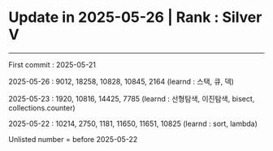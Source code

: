 <h1>Update in 2025-05-26 | Rank : Silver V</h1>
<hr>
<p>First commit : 2025-05-21</p>
<p>2025-05-26 : 9012, 18258, 10828, 10845, 2164 (learnd : 스택, 큐, 덱)</p>
<p>2025-05-23 : 1920, 10816, 14425, 7785 (learnd : 선형탐색, 이진탐색, bisect, collections.counter)</p>
<p>2025-05-22 : 10214, 2750, 1181, 11650, 11651, 10825 (learnd : sort, lambda)<p>
<p>Unlisted number = before 2025-05-22 </p>